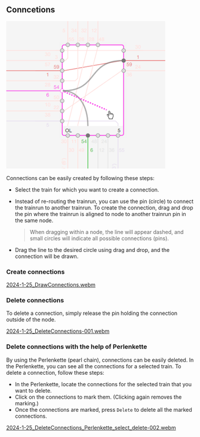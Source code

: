 ## Conncetions

![Editing_Connections](./images/Editing_Connections.png)

Connections can be easily created by following these steps:

- Select the train for which you want to create a connection.
- Instead of re-routing the trainrun, you can use the pin (circle) to connect the trainrun to another
  trainrun. To create the connection, drag and drop the pin where the trainrun is aligned to node
  to another trainrun pin in the same node.
  > When dragging within a node, the line will appear dashed, and small circles will indicate all
  > possible connections (pins).

- Drag the line to the desired circle using drag and drop, and the connection will be drawn.

### Create connections

[2024-1-25_DrawConnections.webm](https://github.com/SchweizerischeBundesbahnen/netzgrafik-editor-frontend/assets/2674075/d5a8837c-187b-4fc8-876a-91ca58085828)

### Delete connections

To delete a connection, simply release the pin holding the connection outside of the node.

[2024-1-25_DeleteConnections-001.webm](https://github.com/SchweizerischeBundesbahnen/netzgrafik-editor-frontend/assets/2674075/e6b9ff56-d4c3-4c0b-9cf4-56fe5fa249df)

### Delete connections with the help of Perlenkette

By using the Perlenkette (pearl chain), connections can be easily deleted. In the Perlenkette, you
can see all the connections for a selected train. To delete a connection, follow these steps:

- In the Perlenkette, locate the connections for the selected train that you want to delete.
- Click on the connections to mark them. (Clicking again removes the marking.)
- Once the connections are marked, press `Delete` to delete all the marked
  connections.

[2024-1-25_DeleteConnections_Perlenkette_select_delete-002.webm](https://github.com/SchweizerischeBundesbahnen/netzgrafik-editor-frontend/assets/2674075/7307f446-fc05-41c3-8c1c-a18d04a7dea2)
